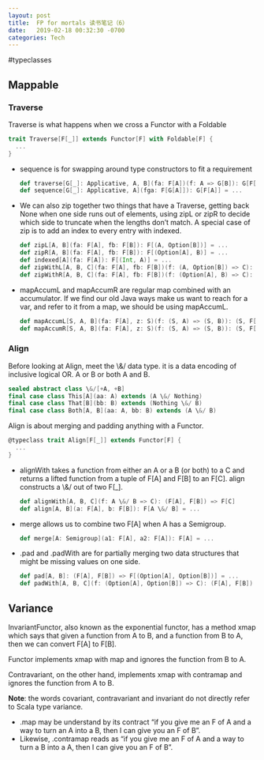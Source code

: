 ```yaml
---
layout: post
title:  FP for mortals 读书笔记（6）
date:   2019-02-18 00:32:30 -0700
categories: Tech
---
```

#typeclasses
## Mappable
### Traverse
Traverse is what happens when we cross a Functor with a Foldable
```scala
trait Traverse[F[_]] extends Functor[F] with Foldable[F] {
  ...
}
```
+ 
    sequence is for swapping around type constructors to fit a requirement
    ```scala
    def traverse[G[_]: Applicative, A, B](fa: F[A])(f: A => G[B]): G[F[B]]
    def sequence[G[_]: Applicative, A](fga: F[G[A]]): G[F[A]] = ...
    ```

+ 
    We can also zip together two things that have a Traverse, getting back None when one side runs out of elements, using zipL or zipR to decide which side to truncate when the lengths don’t match. A special case of zip is to add an index to every entry with indexed.
    ```scala
    def zipL[A, B](fa: F[A], fb: F[B]): F[(A, Option[B])] = ...
    def zipR[A, B](fa: F[A], fb: F[B]): F[(Option[A], B)] = ...
    def indexed[A](fa: F[A]): F[(Int, A)] = ...
    def zipWithL[A, B, C](fa: F[A], fb: F[B])(f: (A, Option[B]) => C): F[C] = ...
    def zipWithR[A, B, C](fa: F[A], fb: F[B])(f: (Option[A], B) => C): F[C] = ...
    ```

+ 
    mapAccumL and mapAccumR are regular map combined with an accumulator. If we find our old Java ways make us want to reach for a var, and refer to it from a map, we should be using mapAccumL.
    ```scala
    def mapAccumL[S, A, B](fa: F[A], z: S)(f: (S, A) => (S, B)): (S, F[B]) = ...
    def mapAccumR[S, A, B](fa: F[A], z: S)(f: (S, A) => (S, B)): (S, F[B]) = ...
    ```

### Align
Before looking at Align, meet the \\&/ data type. it is a data encoding of inclusive logical OR. A or B or both A and B.
```scala
sealed abstract class \&/[+A, +B]
final case class This[A](aa: A) extends (A \&/ Nothing)
final case class That[B](bb: B) extends (Nothing \&/ B)
final case class Both[A, B](aa: A, bb: B) extends (A \&/ B)
```

Align is about merging and padding anything with a Functor. 
```scala
@typeclass trait Align[F[_]] extends Functor[F] {
  ...
}
```

+ 
    alignWith takes a function from either an A or a B (or both) to a C and returns a lifted function from a tuple of F\[A\] and F\[B\] to an F\[C\]. align constructs a \\&/ out of two F\[\_\].
    ```scala
    def alignWith[A, B, C](f: A \&/ B => C): (F[A], F[B]) => F[C]
    def align[A, B](a: F[A], b: F[B]): F[A \&/ B] = ...
    ```
+ 
    merge allows us to combine two F\[A\] when A has a Semigroup.
    ```scala
    def merge[A: Semigroup](a1: F[A], a2: F[A]): F[A] = ...
    ```
+ 
    .pad and .padWith are for partially merging two data structures that might be missing values on one side.
    ```scala
    def pad[A, B]: (F[A], F[B]) => F[(Option[A], Option[B])] = ...
    def padWith[A, B, C](f: (Option[A], Option[B]) => C): (F[A], F[B]) => F[C] = ...
    ```

## Variance
InvariantFunctor, also known as the exponential functor, has a method xmap which says that given a function from A to B, and a function from B to A, then we can convert F\[A\] to F\[B\].

Functor implements xmap with map and ignores the function from B to A.

Contravariant, on the other hand, implements xmap with contramap and ignores the function from A to B.

__Note__:
the words covariant, contravariant and invariant do not directly refer to Scala type variance. 

+ 
    .map may be understand by its contract “if you give me an F of A and a way to turn an A into a B, then I can give you an F of B”.
+ 
    Likewise, .contramap reads as “if you give me an F of A and a way to turn a B into a A, then I can give you an F of B”.